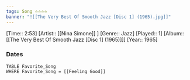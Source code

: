 ```yaml
---
tags: Song ⭐⭐⭐⭐ 
banner: "![[The Very Best Of Smooth Jazz [Disc 1] (1965).jpg]]"
---
```

[Time:: 2:53]
[Artist:: [[Nina Simone]] ]
[Genre:: Jazz]
[Played:: 1]
[Album:: [[The Very Best Of Smooth Jazz [Disc 1] (1965)]]]
[Year:: 1965]
### Dates
````dataview
TABLE Favorite_Song
WHERE Favorite_Song = [[Feeling Good]]
````